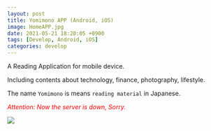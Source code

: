 ```yaml
---
layout: post
title: Yomimono APP (Android, iOS)
image: HomeAPP.jpg
date: 2021-05-21 18:20:05 +0900
tags: [Develop, Android, iOS]
categories: develop
---
```

A Reading Application for mobile device.

Including contents about technology, finance, photography, lifestyle.

The name `Yomimono` is means `reading material` in Japanese.

<span style="color: red; ">_Attention: Now the server is down, Sorry._</span>


![]({{site.baseurl}}/images/HomeAPP2.jpg)
